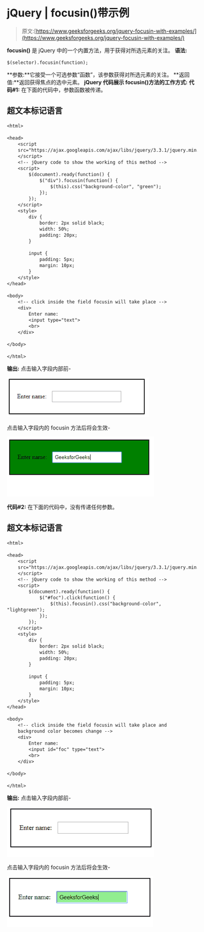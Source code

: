 # jQuery | focusin()带示例

> 原文:[https://www.geeksforgeeks.org/jquery-focusin-with-examples/](https://www.geeksforgeeks.org/jquery-focusin-with-examples/)

**focusin()** 是 jQuery 中的一个内置方法，用于获得对所选元素的关注。
**语法:**

```
$(selector).focusin(function);
```

**参数:**它接受一个可选参数“函数”，该参数获得对所选元素的关注。
**返回值:**返回获得焦点的选中元素。
**jQuery 代码展示 focusin()方法的工作方式:**
**代码#1:**
在下面的代码中，参数函数被传递。

## 超文本标记语言

```
<html>

<head>
    <script
    src="https://ajax.googleapis.com/ajax/libs/jquery/3.3.1/jquery.min.js">
    </script>
    <!-- jQuery code to show the working of this method -->
    <script>
        $(document).ready(function() {
            $("div").focusin(function() {
                $(this).css("background-color", "green");
            });
        });
    </script>
    <style>
        div {
            border: 2px solid black;
            width: 50%;
            padding: 20px;
        }

        input {
            padding: 5px;
            margin: 10px;
        }
    </style>
</head>

<body>
    <!-- click inside the field focusin will take place -->
    <div>
        Enter name:
        <input type="text">
        <br>
    </div>

</body>

</html>
```

**输出:**
点击输入字段内部前-

![](img/9ec1f4cfebb9c97c1bbb01b082bd26fb.png)

点击输入字段内的 focusin 方法后将会生效-

![](img/fa1e224fab350ad2042ada97b798fe6f.png)

**代码#2:**
在下面的代码中，没有传递任何参数。

## 超文本标记语言

```
<html>

<head>
    <script
    src="https://ajax.googleapis.com/ajax/libs/jquery/3.3.1/jquery.min.js">
    </script>
    <!-- jQuery code to show the working of this method -->
    <script>
        $(document).ready(function() {
            $("#foc").click(function() {
                $(this).focusin().css("background-color", "lightgreen");
            });
        });
    </script>
    <style>
        div {
            border: 2px solid black;
            width: 50%;
            padding: 20px;
        }

        input {
            padding: 5px;
            margin: 10px;
        }
    </style>
</head>

<body>
    <!-- click inside the field focusin will take place and
    background color becomes change -->
    <div>
        Enter name:
        <input id="foc" type="text">
        <br>
    </div>

</body>

</html>
```

**输出:**
点击输入字段内部前-

![](img/e6d9883e4bef699846638d6953424f43.png)

点击输入字段内的 focusin 方法后将会生效-

![](img/b945c493a95903ea5e84231739c86eca.png)